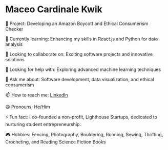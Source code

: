 # Maceo Cardinale Kwik

🔭 Project: Developing an Amazon Boycott and Ethical Consumerism Checker

🌱 Currently learning: Enhancing my skills in React.js and Python for data analysis

👯 Looking to collaborate on: Exciting software projects and innovative solutions

🤔 Looking for help with: Exploring advanced machine learning techniques

💬 Ask me about: Software development, data visualization, and ethical consumerism

📫 How to reach me: [LinkedIn](https://www.linkedin.com/in/maceo-cardinale-kwik)

😄 Pronouns: He/Him

⚡ Fun fact: I co-founded a non-profit, Lighthouse Startups, dedicated to nurturing student entrepreneurship.

🎮 Hobbies: Fencing, Photography, Bouldering, Running, Sewing, Thrifting, Crocheting, and Reading Science Fiction Books
